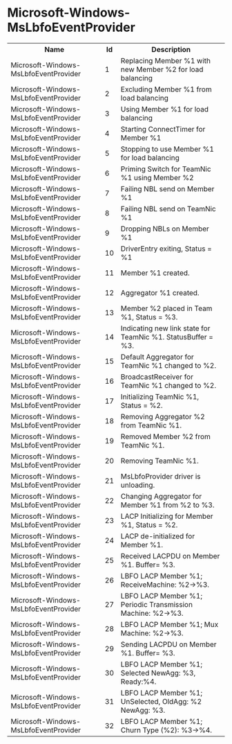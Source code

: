 # Microsoft-Windows-MsLbfoEventProvider

<table>
<colgroup><col/><col/><col/></colgroup>
<tr><th>Name</th><th>Id</th><th>Description</th></tr>
<tr><td>Microsoft-Windows-MsLbfoEventProvider</td><td>1</td><td>Replacing Member %1 with new Member %2 for load balancing</td></tr>
<tr><td>Microsoft-Windows-MsLbfoEventProvider</td><td>2</td><td>Excluding Member %1 from load balancing</td></tr>
<tr><td>Microsoft-Windows-MsLbfoEventProvider</td><td>3</td><td>Using Member %1 for load balancing</td></tr>
<tr><td>Microsoft-Windows-MsLbfoEventProvider</td><td>4</td><td>Starting ConnectTimer for Member %1</td></tr>
<tr><td>Microsoft-Windows-MsLbfoEventProvider</td><td>5</td><td>Stopping to use Member %1 for load balancing</td></tr>
<tr><td>Microsoft-Windows-MsLbfoEventProvider</td><td>6</td><td>Priming Switch for TeamNic %1 using Member %2</td></tr>
<tr><td>Microsoft-Windows-MsLbfoEventProvider</td><td>7</td><td>Failing NBL send on Member %1</td></tr>
<tr><td>Microsoft-Windows-MsLbfoEventProvider</td><td>8</td><td>Failing NBL send on TeamNic %1</td></tr>
<tr><td>Microsoft-Windows-MsLbfoEventProvider</td><td>9</td><td>Dropping NBLs on Member %1</td></tr>
<tr><td>Microsoft-Windows-MsLbfoEventProvider</td><td>10</td><td>DriverEntry exiting, Status = %1</td></tr>
<tr><td>Microsoft-Windows-MsLbfoEventProvider</td><td>11</td><td>Member %1 created.</td></tr>
<tr><td>Microsoft-Windows-MsLbfoEventProvider</td><td>12</td><td>Aggregator %1 created.</td></tr>
<tr><td>Microsoft-Windows-MsLbfoEventProvider</td><td>13</td><td>Member %2 placed in Team %1, Status = %3.</td></tr>
<tr><td>Microsoft-Windows-MsLbfoEventProvider</td><td>14</td><td>Indicating new link state for TeamNic %1. StatusBuffer = %3.</td></tr>
<tr><td>Microsoft-Windows-MsLbfoEventProvider</td><td>15</td><td>Default Aggregator for TeamNic %1 changed to %2.</td></tr>
<tr><td>Microsoft-Windows-MsLbfoEventProvider</td><td>16</td><td>BroadcastReceiver for TeamNic %1 changed to %2.</td></tr>
<tr><td>Microsoft-Windows-MsLbfoEventProvider</td><td>17</td><td>Initializing TeamNic %1, Status = %2.</td></tr>
<tr><td>Microsoft-Windows-MsLbfoEventProvider</td><td>18</td><td>Removing Aggregator %2 from TeamNic %1.</td></tr>
<tr><td>Microsoft-Windows-MsLbfoEventProvider</td><td>19</td><td>Removed Member %2 from TeamNic %1.</td></tr>
<tr><td>Microsoft-Windows-MsLbfoEventProvider</td><td>20</td><td>Removing TeamNic %1.</td></tr>
<tr><td>Microsoft-Windows-MsLbfoEventProvider</td><td>21</td><td>MsLbfoProvider driver is unloading.</td></tr>
<tr><td>Microsoft-Windows-MsLbfoEventProvider</td><td>22</td><td>Changing Aggregator for Member %1 from %2 to %3.</td></tr>
<tr><td>Microsoft-Windows-MsLbfoEventProvider</td><td>23</td><td>LACP Initializing for Member %1, Status = %2.</td></tr>
<tr><td>Microsoft-Windows-MsLbfoEventProvider</td><td>24</td><td>LACP de-initialized for Member %1.</td></tr>
<tr><td>Microsoft-Windows-MsLbfoEventProvider</td><td>25</td><td>Received LACPDU on Member %1. Buffer= %3.</td></tr>
<tr><td>Microsoft-Windows-MsLbfoEventProvider</td><td>26</td><td>LBFO LACP Member %1; ReceiveMachine: %2-&gt;%3.</td></tr>
<tr><td>Microsoft-Windows-MsLbfoEventProvider</td><td>27</td><td>LBFO LACP Member %1; Periodic Transmission Machine: %2-&gt;%3.</td></tr>
<tr><td>Microsoft-Windows-MsLbfoEventProvider</td><td>28</td><td>LBFO LACP Member %1; Mux Machine: %2-&gt;%3.</td></tr>
<tr><td>Microsoft-Windows-MsLbfoEventProvider</td><td>29</td><td>Sending LACPDU on Member %1. Buffer= %3.</td></tr>
<tr><td>Microsoft-Windows-MsLbfoEventProvider</td><td>30</td><td>LBFO LACP Member %1; Selected NewAgg: %3, Ready:%4.</td></tr>
<tr><td>Microsoft-Windows-MsLbfoEventProvider</td><td>31</td><td>LBFO LACP Member %1; UnSelected, OldAgg: %2 NewAgg: %3.</td></tr>
<tr><td>Microsoft-Windows-MsLbfoEventProvider</td><td>32</td><td>LBFO LACP Member %1; Churn Type (%2): %3-&gt;%4.</td></tr>
</table>
